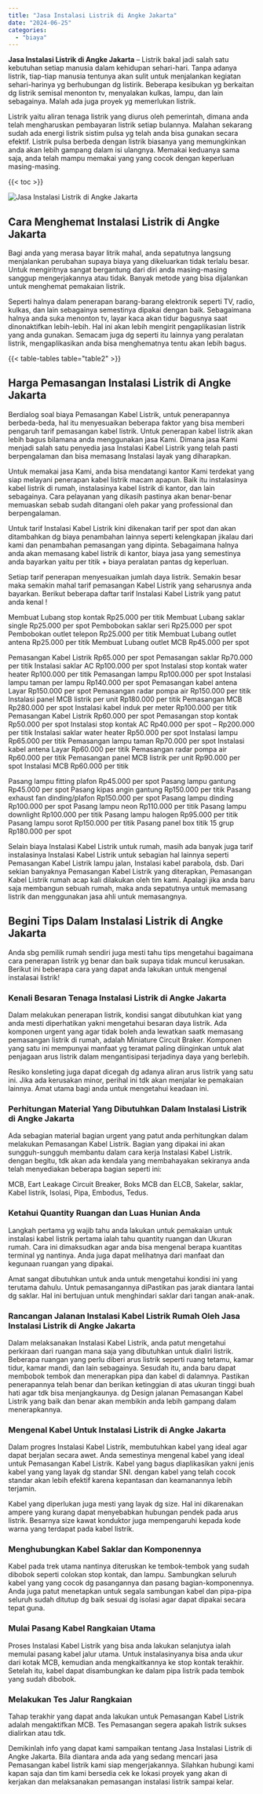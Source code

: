 ```yaml
---
title: "Jasa Instalasi Listrik di Angke Jakarta"
date: "2024-06-25"
categories: 
  - "biaya"
---
```


**Jasa Instalasi Listrik di Angke Jakarta** – Listrik bakal jadi salah satu kebutuhan setiap manusia dalam kehidupan sehari-hari. Tanpa adanya listrik, tiap-tiap manusia tentunya akan sulit untuk menjalankan kegiatan sehari-harinya yg berhubungan dg listirik. Beberapa kesibukan yg berkaitan dg listrik semisal menonton tv, menyalakan kulkas, lampu, dan lain sebagainya. Malah ada juga proyek yg memerlukan listrik.

Listrik yaitu aliran tenaga listrik yang diurus oleh pemerintah, dimana anda telah mengharuskan pembayaran listrik setiap bulannya. Malahan sekarang sudah ada energi listrik sistim pulsa yg telah anda bisa gunakan secara efektif. Listrik pulsa berbeda dengan listrik biasanya yang memungkinkan anda akan lebih gampang dalam isi ulangnya. Memakai keduanya sama saja, anda telah mampu memakai yang yang cocok dengan keperluan masing-masing.

{{< toc >}}

![Jasa Instalasi Listrik di Angke Jakarta](/images/instalasi-listrik-murah06.png)

## Cara Menghemat Instalasi Listrik di Angke Jakarta

Bagi anda yang merasa bayar litrik mahal, anda sepatutnya langsung menjalankan perubahan supaya biaya yang dikeluarkan tidak terlalu besar. Untuk mengiritnya sangat bergantung dari diri anda masing-masing sanggup mengerjakannya atau tidak. Banyak metode yang bisa dijalankan untuk menghemat pemakaian listrik.

Seperti halnya dalam penerapan barang-barang elektronik seperti TV, radio, kulkas, dan lain sebagainya semestinya dipakai dengan baik. Sebagaimana halnya anda suka menonton tv, layar kaca akan tidur bagusnya saat dinonaktifkan lebih-lebih. Hal ini akan lebih mengirit pengaplikasian listrik yang anda gunakan. Semacam juga dg seperti itu lainnya yang peralatan listrik, mengaplikasikan anda bisa menghematnya tentu akan lebih bagus.

{{< table-tables table="table2" >}}

## Harga Pemasangan Instalasi Listrik di Angke Jakarta

Berdialog soal biaya Pemasangan Kabel Listrik, untuk penerapannya berbeda-beda, hal itu menyesuaikan beberapa faktor yang bisa memberi pengaruh tarif pemasangan kabel listrik. Untuk penerapan kabel listrik akan lebih bagus bilamana anda menggunakan jasa Kami. Dimana jasa Kami menjadi salah satu penyedia jasa Instalasi Kabel Listrik yang telah pasti berpengalaman dan bisa memasang Instalasi layak yang diharapkan.

Untuk memakai jasa Kami, anda bisa mendatangi kantor Kami terdekat yang siap melayani penerapan kabel listrik macam apapun. Baik itu instalasinya kabel listrik di rumah, instalasinya kabel listrik di kantor, dan lain sebagainya. Cara pelayanan yang dikasih pastinya akan benar-benar memuaskan sebab sudah ditangani oleh pakar yang professional dan berpengalaman.

Untuk tarif Instalasi Kabel Listrik kini dikenakan tarif per spot dan akan ditambahkan dg biaya penambahan lainnya seperti kelengkapan jikalau dari kami dan penambahan pemasangan yang dipinta. Sebagaimana halnya anda akan memasang kabel listrik di kantor, biaya jasa yang semestinya anda bayarkan yaitu per titik + biaya peralatan pantas dg keperluan.

Setiap tarif penerapan menyesuaikan jumlah daya listrik. Semakin besar maka semakin mahal tarif pemasangan Kabel Listrik yang seharusnya anda bayarkan. Berikut beberapa daftar tarif Instalasi Kabel Listrik yang patut anda kenal !

Membuat Lubang stop kontak Rp25.000 per titik Membuat Lubang saklar single Rp25.000 per spot Pembobokan saklar seri Rp25.000 per spot Pembobokan outlet telepon Rp25.000 per titik Membuat Lubang outlet antena Rp25.000 per titik Membuat Lubang outlet MCB Rp45.000 per spot

Pemasangan Kabel Listrik Rp65.000 per spot Pemasangan saklar Rp70.000 per titik Instalasi saklar AC Rp100.000 per spot Instalasi stop kontak water heater Rp100.000 per titik Pemasangan lampu Rp100.000 per spot Instalasi lampu taman per lampu Rp140.000 per spot Pemasangan kabel antena Layar Rp150.000 per spot Pemasangan radar pompa air Rp150.000 per titik Instalasi panel MCB listrik per unit Rp180.000 per titik Pemasangan MCB Rp280.000 per spot Instalasi kabel induk per meter Rp100.000 per titik Pemasangan Kabel Listrik Rp60.000 per spot Pemasangan stop kontak Rp50.000 per spot Instalasi stop kontak AC Rp40.000 per spot – Rp200.000 per titik Instalasi saklar water heater Rp50.000 per spot Instalasi lampu Rp65.000 per titik Pemasangan lampu taman Rp70.000 per spot Instalasi kabel antena Layar Rp60.000 per titik Pemasangan radar pompa air Rp60.000 per titik Pemasangan panel MCB listrik per unit Rp90.000 per spot Instalasi MCB Rp60.000 per titik

Pasang lampu fitting plafon Rp45.000 per spot Pasang lampu gantung Rp45.000 per spot Pasang kipas angin gantung Rp150.000 per titik Pasang exhaust fan dinding/plafon Rp150.000 per spot Pasang lampu dinding Rp100.000 per spot Pasang lampu neon Rp110.000 per titik Pasang lampu downlight Rp100.000 per titik Pasang lampu halogen Rp95.000 per titik Pasang lampu sorot Rp150.000 per titik Pasang panel box titik 15 grup Rp180.000 per spot

Selain biaya Instalasi Kabel Listrik untuk rumah, masih ada banyak juga tarif instalasinya Instalasi Kabel Listrik untuk sebagian hal lainnya seperti Pemasangan Kabel Listrik lampu jalan, Instalasi kabel parabola, dsb. Dari sekian banyaknya Pemasangan Kabel Listrik yang diterapkan, Pemasangan Kabel Listrik rumah acap kali dilakukan oleh tim kami. Apalagi jika anda baru saja membangun sebuah rumah, maka anda sepatutnya untuk memasang listrik dan menggunakan jasa ahli untuk memasangnya.

## Begini Tips Dalam Instalasi Listrik di Angke Jakarta


Anda sbg pemilik rumah sendiri juga mesti tahu tips mengetahui bagaimana cara penerapan listrik yg benar dan baik supaya tidak muncul kerusakan. Berikut ini beberapa cara yang dapat anda lakukan untuk mengenal instalasai listrik!

### Kenali Besaran Tenaga Instalasi Listrik di Angke Jakarta

Dalam melakukan penerapan listrik, kondisi sangat dibutuhkan kiat yang anda mesti diperhatikan yakni mengetahui besaran daya listrik. Ada komponen urgent yang agar tidak boleh anda lewatkan saatk memasang pemasangan listrik di rumah, adalah Miniature Circuit Braker. Komponen yang satu ini mempunyai manfaat yg teramat paling diinginkan untuk alat penjagaan arus listrik dalam mengantisipasi terjadinya daya yang berlebih.

Resiko konsleting juga dapat dicegah dg adanya aliran arus listrik yang satu ini. Jika ada kerusakan minor, perihal ini tdk akan menjalar ke pemakaian lainnya. Amat utama bagi anda untuk mengetahui keadaan ini.

### Perhitungan Material Yang Dibutuhkan Dalam Instalasi Listrik di Angke Jakarta

Ada sebagian material bagian urgent yang patut anda perhitungkan dalam melakukan Pemasangan Kabel Listrik. Bagian yang dipakai ini akan sungguh-sungguh membantu dalam cara kerja Instalasi Kabel Listrik. dengan begitu, tdk akan ada kendala yang membahayakan sekiranya anda telah menyediakan beberapa bagian seperti ini:

MCB, Eart Leakage Circuit Breaker, Boks MCB dan ELCB, Sakelar, saklar, Kabel listrik, Isolasi, Pipa, Embodus, Tedus.

### Ketahui Quantity Ruangan dan Luas Hunian Anda

Langkah pertama yg wajib tahu anda lakukan untuk pemakaian untuk instalasi kabel listrik pertama ialah tahu quantity ruangan dan Ukuran rumah. Cara ini dimaksudkan agar anda bisa mengenal berapa kuantitas terminal yg nantinya. Anda juga dapat melihatnya dari manfaat dan kegunaan ruangan yang dipakai.

Amat sangat dibutuhkan untuk anda untuk mengetahui kondisi ini yang terutama dahulu. Untuk pemasangannya diPastikan pas jarak diantara lantai dg saklar. Hal ini bertujuan untuk menghindari saklar dari tangan anak-anak.

### Rancangan Jalanan Instalasi Kabel Listrik Rumah Oleh Jasa Instalasi Listrik di Angke Jakarta

Dalam melaksanakan Instalasi Kabel Listrik, anda patut mengetahui perkiraan dari ruangan mana saja yang dibutuhkan untuk dialiri listrik. Beberapa ruangan yang perlu diberi arus listrik seperti ruang tetamu, kamar tidur, kamar mandi, dan lain sebagainya. Sesudah itu, anda baru dapat membobok tembok dan menerapkan pipa dan kabel di dalamnya. Pastikan penerapannya telah benar dan berikan ketinggian di atas ukuran tinggi buah hati agar tdk bisa menjangkaunya. dg Design jalanan Pemasangan Kabel Listrik yang baik dan benar akan membikin anda lebih gampang dalam menerapkannya.

### Mengenal Kabel Untuk Instalasi Listrik di Angke Jakarta

Dalam progres Instalasi Kabel Listrik, membutuhkan kabel yang ideal agar dapat berjalan secara awet. Anda semestinya mengenal kabel yang ideal untuk Pemasangan Kabel Listrik. Kabel yang bagus diaplikasikan yakni jenis kabel yang yang layak dg standar SNI. dengan kabel yang telah cocok standar akan lebih efektif karena kepantasan dan keamanannya lebih terjamin.

Kabel yang diperlukan juga mesti yang layak dg size. Hal ini dikarenakan ampere yang kurang dapat menyebabkan hubungan pendek pada arus listrik. Besarnya size kawat konduktor juga mempengaruhi kepada kode warna yang terdapat pada kabel listrik.

### Menghubungkan Kabel Saklar dan Komponennya

Kabel pada trek utama nantinya diteruskan ke tembok-tembok yang sudah dibobok seperti colokan stop kontak, dan lampu. Sambungkan seluruh kabel yang yang cocok dg pasangannya dan pasang bagian-komponennya. Anda juga patut menetapkan untuk segala sambungan kabel dan pipa-pipa seluruh sudah ditutup dg baik sesuai dg isolasi agar dapat dipakai secara tepat guna.

### Mulai Pasang Kabel Rangkaian Utama

Proses Instalasi Kabel Listrik yang bisa anda lakukan selanjutya ialah memulai pasang kabel jalur utama. Untuk instalasinyanya bisa anda ukur dari kotak MCB, kemudian anda mengkaitkannya ke stop kontak terakhir. Setelah itu, kabel dapat disambungkan ke dalam pipa listrik pada tembok yang sudah dibobok.

### Melakukan Tes Jalur Rangkaian

Tahap terakhir yang dapat anda lakukan untuk Pemasangan Kabel Listrik adalah mengaktifkan MCB. Tes Pemasangan segera apakah listrik sukses dialirkan atau tdk.

Demikinlah info yang dapat kami sampaikan tentang Jasa Instalasi Listrik di Angke Jakarta. Bila diantara anda ada yang sedang mencari jasa Pemasangan kabel listrik kami siap mengerjakannya. Silahkan hubungi kami kapan saja dan tim kami bersedia cek ke lokasi proyek yang akan di kerjakan dan melaksanakan pemasangan instalasi listrik sampai kelar.
